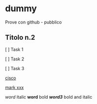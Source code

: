 # dummy
Prove con github - pubblico

## Titolo n.2
[ ] Task 1

[ ] Task 2

[ ] Task 3

[cisco](https://www.cisco.com)

[mark xxx](https://www.markdownguide.org/basic-syntax)

*word* italic
**word** bold
***word3*** bold and italic
